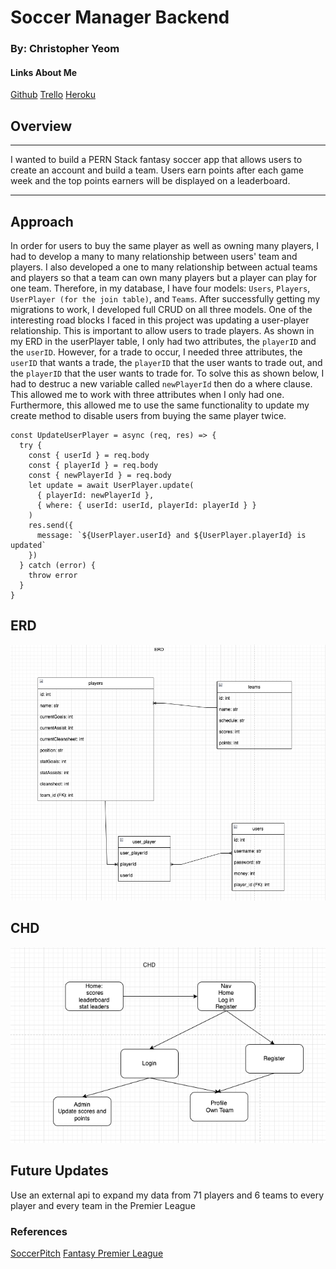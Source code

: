 # Soccer Manager Backend

### By: Christopher Yeom

#### Links About Me

[Github](https://github.com/Cyeom97/Soccer_Manager) [Trello](https://trello.com/b/eJ1U66G5/fantasy-soccer) [Heroku](https://soccer-manager-client.herokuapp.com/)

## **Overview**

---

I wanted to build a PERN Stack fantasy soccer app that allows users to create an account and build a team. Users earn points after each game week and the top points earners will be displayed on a leaderboard.

---

## **Approach**

In order for users to buy the same player as well as owning many players, I had to develop a many to many relationship between users' team and players. I also developed a one to many relationship between actual teams and players so that a team can own many players but a player can play for one team. Therefore, in my database, I have four models: `Users`, `Players`, `UserPlayer (for the join table)`, and `Teams`. After successfully getting my migrations to work, I developed full CRUD on all three models. One of the interesting road blocks I faced in this project was updating a user-player relationship. This is important to allow users to trade players. As shown in my ERD in the userPlayer table, I only had two attributes, the `playerID` and the `userID`. However, for a trade to occur, I needed three attributes, the `userID` that wants a trade, the `playerID` that the user wants to trade out, and the `playerID` that the user wants to trade for. To solve this as shown below, I had to destruc a new variable called `newPlayerId` then do a where clause. This allowed me to work with three attributes when I only had one. Furthermore, this allowed me to use the same functionality to update my create method to disable users from buying the same player twice.

```
const UpdateUserPlayer = async (req, res) => {
  try {
    const { userId } = req.body
    const { playerId } = req.body
    const { newPlayerId } = req.body
    let update = await UserPlayer.update(
      { playerId: newPlayerId },
      { where: { userId: userId, playerId: playerId } }
    )
    res.send({
      message: `${UserPlayer.userId} and ${UserPlayer.playerId} is updated`
    })
  } catch (error) {
    throw error
  }
}

```

## **ERD**

![ERD](/images/Screenshot%202022-12-08%20at%209.25.23%20AM.png)

## **CHD**

![CHD](/images/Screenshot%202022-12-08%20at%209.18.35%20AM.png)

## **Future Updates**

Use an external api to expand my data from 71 players and 6 teams to every player and every team in the Premier League

### References

[SoccerPitch](https://codepen.io/elliotbirch/pen/OaWYaK?editors=0110)
[Fantasy Premier League](https://fantasy.premierleague.com/)
